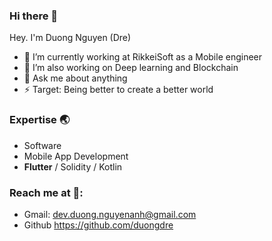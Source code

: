 ### Hi there 👋

Hey. I'm Duong Nguyen (Dre)

- 🔭 I’m currently working at RikkeiSoft as a Mobile engineer
- 🌱 I’m also working on Deep learning and Blockchain
- 💬 Ask me about anything
- ⚡ Target: Being better to create a better world

### Expertise 🌏
- Software
- Mobile App Development
- **Flutter** / Solidity / Kotlin

### Reach me at 📩: 
- Gmail: dev.duong.nguyenanh@gmail.com
- Github https://github.com/duongdre
